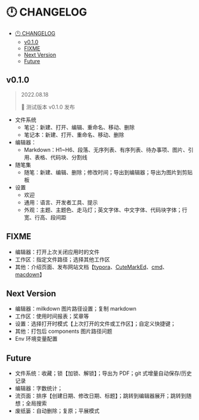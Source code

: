 # 🕛 CHANGELOG

- [🕛 CHANGELOG](#-changelog)
  - [v0.1.0](#v010)
  - [FIXME](#fixme)
  - [Next Version](#next-version)
  - [Future](#future)

## v0.1.0

> 2022.08.18
>
> 🎉 测试版本 v0.1.0 发布

- 文件系统
  - 笔记：新建、打开、编辑、重命名、移动、删除
  - 笔记本：新建、打开、重命名、移动、删除
- 编辑器：
  - Markdown：H1~H6、段落、无序列表、有序列表、待办事项、图片、引用、表格、代码块、分割线
- 随笔集
  - 随笔：新建、编辑、删除；修改时间；导出到编辑器；导出为图片到剪贴板
- 设置
  - 欢迎
  - 通用：语言、开发者工具、提示
  - 外观：主题、主题色、走马灯；英文字体、中文字体、代码块字体；行宽、行高、段间距

## FIXME

- 编辑器：打开上次关闭应用时的文件
- 工作区：指定文件路径；选择其他工作区
- 其他：介绍页面、发布网站文档【[typora](https://www.typora.io/)、[CuteMarkEd](https://cloose.github.io/CuteMarkEd/)、[cmd](https://www.zybuluo.com/cmd/)、[macdown](https://macdown.uranusjr.com/)】

## Next Version

- 编辑器：milkdown 图片路径设置；复制 markdown
- 工作区：使用时间报表；奖章等
- 设置：选择打开时模式【上次打开的文件或工作区】；自定义快捷键；
- 其他：打包后 components 图片路径问题
- Env 环境变量配置

## Future

- 文件系统：收藏；锁【加锁、解锁】；导出为 PDF；git 式增量自动保存/历史记录
- 编辑器：字数统计；
- 流页面：排序【创建日期、修改日期、标题】；跳转到编辑器展开；跳转到随想；全局搜索
- 废纸篓：自动删除；复原；平展模式
